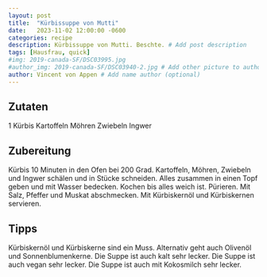 ```yaml
---
layout: post
title:  "Kürbissuppe von Mutti"
date:   2023-11-02 12:00:00 -0600
categories: recipe
description: Kürbissuppe von Mutti. Beschte. # Add post description 
tags: [Hausfrau, quick]
#img: 2019-canada-SF/DSC03995.jpg
#author_img: 2019-canada-SF/DSC03940-2.jpg # Add other picture to author box
author: Vincent von Appen # Add name author (optional)
---
```



## Zutaten

1 Kürbis 
Kartoffeln
Möhren
Zwiebeln
Ingwer

## Zubereitung

Kürbis 10 Minuten in den Ofen bei 200 Grad.
Kartoffeln, Möhren, Zwiebeln und Ingwer schälen und in Stücke schneiden.
Alles zusammen in einen Topf geben und mit Wasser bedecken.
Kochen bis alles weich ist.
Pürieren.
Mit Salz, Pfeffer und Muskat abschmecken.
Mit Kürbiskernöl und Kürbiskernen servieren.

## Tipps

Kürbiskernöl und Kürbiskerne sind ein Muss. Alternativ geht auch Olivenöl und Sonnenblumenkerne.
Die Suppe ist auch kalt sehr lecker.
Die Suppe ist auch vegan sehr lecker.
Die Suppe ist auch mit Kokosmilch sehr lecker.






